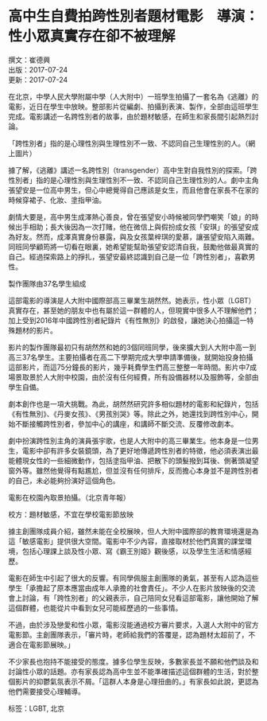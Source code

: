 # 高中生自費拍跨性別者題材電影　導演：性小眾真實存在卻不被理解

撰文：崔德興  
出版：2017-07-24  
更新：2017-07-24  

在北京，中學人民大學附屬中學（人大附中）一班學生拍攝了一套名為《逃離》的電影，近日在學生中放映。整部影片從編劇、拍攝到表演、製作，全部由這班學生完成。電影講述一名跨性別者的故事，由於題材敏感，在師生和家長間引起熱烈討論。

「跨性別者」指的是心理性別與生理性別不一致、不認同自己生理性別的人。（網上圖片）

據了解，《逃離》講述一名跨性別（transgender）高中生對自我性別的探索。「跨性別者」指的是心理性別與生理性別不一致、不認同自己生理性別的人。劇中主角張望安是一位高中男生，但心中總覺得自己應該是女生，而且他會在家長不在家的時候穿裙子、化妝、塗指甲油。

劇情大要是，高中男生成澤熱心善良，曾在張望安小時候被同學們嘲笑「娘」的時候出手相助；長大後因為一次打賭，他在微信上與假扮成女孩「安琪」的張望安成為好友。然而，成澤真實身份暴露，與及女孩葉梓琪的愛慕，讓張望安陷入兩難。同班同學顧筠將一切看在眼裏，她希望能幫助張望安認清自我，鼓勵他做最真實的自己。經過探索路上的掙扎，張望安最終認識到自己是一位「跨性別者」，喜歡男性。

製作團隊由37名學生組成

這部電影的導演是人大附中國際部高三畢業生胡然然。她表示，性小眾（LGBT）真實存在，甚至她的朋友中也有屬於這一群體的人，但現實中很多人不理解他們；加上受到2016年中國跨性別者紀錄片《有性無別》的啟發，讓她決心拍攝這一特殊題材的影片。

影片的製作團隊最初只有胡然然和她的3個同班同學，後來擴大到人大附中高一到高三37名學生。主要拍攝者在高二下學期完成大學申請準備後，就開始投身拍攝這部影片，而這75分鐘長的影片，幾乎耗費學生們高三整整一年時間。影片中7成場景取景於人大附中校園，由於沒有任何經費，所有設備器材以及服飾等，全部由學生自備。

劇本創作也是一項大挑戰。為此，胡然然研究許多相似題材的電影和紀錄片，包括《有性無別》、《丹麥女孩》、《男孩別哭》等。除此之外，她還找到跨性別中心，開始不斷接觸跨性別者，參加中心的講座，和講師不斷交流、反覆修改劇本。

劇中扮演跨性別主角的演員張宇歌，也是人大附中的高三畢業生。他本身是一位男生，電影中卻有許多女裝鏡頭，為了更好地傳遞跨性別者的特徵，他必須表演出最能體現女性的一些細微動作，包括塗指甲油、把散下的頭髮撥到耳後、側著頭凝望窗外等。雖然他覺得有點尷尬，但並沒有任何排斥，反而擔心本身並不是跨性別者的自己，未必能夠扮演好這個角色。

電影在校園內取景拍攝。（北京青年報）

校方：題材敏感，不宜在學校電影節放映

據主創團隊成員介紹，雖然未能在全校展映，但人大附中國際部的教育環境還是為這「敏感電影」提供很大空間。電影中不少內容，直接取材於他們真實的課堂環境，包括心理課上談及性小眾、寫《霸王別姬》觀後感，以及學生生活和情感經歷。

電影在師生中引起了很大的反響。有同學佩服主創團隊的勇氣，甚至有人認為這些學生「承擔起了原本應當由成年人承擔的社會責任」。不少人在影片放映後的交流會上討論，有「跨性別者」的父親表示，自己陪同女兒看這部電影，讓他開始了解這個群體，也能從片中看到女兒可能經歷過的一些事情。

不過，由於涉及戀愛和性小眾，電影沒能通過校方審片要求，入選人大附中的官方電影節。主創團隊表示，「審片時，老師給我們的答覆是，認為題材太超前了，不適合在電影節展映。」

不少家長也抱持不能接受的態度。據多位學生反映，多數家長並不願和他們談及和討論性小眾的話題。亦有家長認為高中生並不能準確描述這個群體的生活，對於整個影片的抑鬱氣氛表示不屑。「這群人本身是心理扭曲的。」有家長如此說，更認為他們需要接受心理輔導。

标签：LGBT, 北京